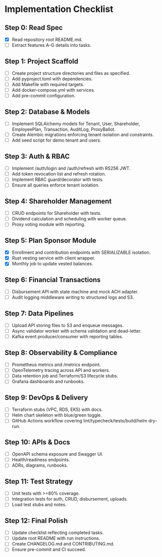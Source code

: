 # Implementation Checklist

## Step 0: Read Spec
- [x] Read repository root README.md.
- [ ] Extract features A–G details into tasks.

## Step 1: Project Scaffold
- [ ] Create project structure directories and files as specified.
- [ ] Add pyproject.toml with dependencies.
- [ ] Add Makefile with required targets.
- [ ] Add docker-compose.yml with services.
- [ ] Add pre-commit configuration.

## Step 2: Database & Models
- [ ] Implement SQLAlchemy models for Tenant, User, Shareholder, EmployeePlan, Transaction, AuditLog, ProxyBallot.
- [ ] Create Alembic migrations enforcing tenant isolation and constraints.
- [ ] Add seed script for demo tenant and users.

## Step 3: Auth & RBAC
- [ ] Implement /auth/login and /auth/refresh with RS256 JWT.
- [ ] Add token revocation list and refresh rotation.
- [ ] Implement RBAC guard/decorator with tests.
- [ ] Ensure all queries enforce tenant isolation.

## Step 4: Shareholder Management
- [ ] CRUD endpoints for Shareholder with tests.
- [ ] Dividend calculation and scheduling with worker queue.
- [ ] Proxy voting module with reporting.

## Step 5: Plan Sponsor Module
- [x] Enrollment and contribution endpoints with SERIALIZABLE isolation.
- [x] Rust vesting service with client wrapper.
- [x] Monthly job to update vested balances.

## Step 6: Financial Transactions
- [ ] Disbursement API with state machine and mock ACH adapter.
- [ ] Audit logging middleware writing to structured logs and S3.

## Step 7: Data Pipelines
- [ ] Upload API storing files to S3 and enqueue messages.
- [ ] Async validator worker with schema validation and dead-letter.
- [ ] Kafka event producer/consumer with reporting tables.

## Step 8: Observability & Compliance
- [ ] Prometheus metrics and /metrics endpoint.
- [ ] OpenTelemetry tracing across API and workers.
- [ ] Data retention job and Terraform/S3 lifecycle stubs.
- [ ] Grafana dashboards and runbooks.

## Step 9: DevOps & Delivery
- [ ] Terraform stubs (VPC, RDS, EKS) with docs.
- [ ] Helm chart skeleton with blue/green toggle.
- [ ] GitHub Actions workflow covering lint/typecheck/tests/build/helm dry-run.

## Step 10: APIs & Docs
- [ ] OpenAPI schema exposure and Swagger UI.
- [ ] Health/readiness endpoints.
- [ ] ADRs, diagrams, runbooks.

## Step 11: Test Strategy
- [ ] Unit tests with >=80% coverage.
- [ ] Integration tests for auth, CRUD, disbursement, uploads.
- [ ] Load test stubs and notes.

## Step 12: Final Polish
- [ ] Update checklist reflecting completed tasks.
- [ ] Update root README with run instructions.
- [ ] Create CHANGELOG.md and CONTRIBUTING.md.
- [ ] Ensure pre-commit and CI succeed.
